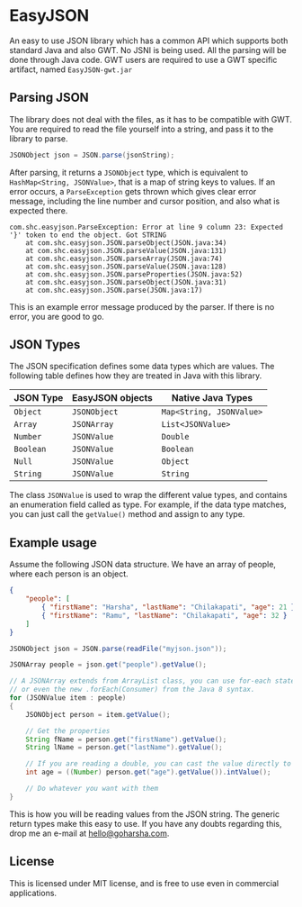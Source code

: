 # EasyJSON

An easy to use JSON library which has a common API which supports both standard Java and also GWT. No JSNI is being used. All the parsing will be done through Java code. GWT users are required to use a GWT specific artifact, named `EasyJSON-gwt.jar`

## Parsing JSON

The library does not deal with the files, as it has to be compatible with GWT. You are required to read the file yourself into a string, and pass it to the library to parse.

~~~java
JSONObject json = JSON.parse(jsonString);
~~~

After parsing, it returns a `JSONObject` type, which is equivalent to `HashMap<String, JSONValue>`, that is a map of string keys to values. If an error occurs, a `ParseException` gets thrown which gives clear error message, including the line number and cursor position, and also what is expected there.

~~~
com.shc.easyjson.ParseException: Error at line 9 column 23: Expected '}' token to end the object. Got STRING
	at com.shc.easyjson.JSON.parseObject(JSON.java:34)
	at com.shc.easyjson.JSON.parseValue(JSON.java:131)
	at com.shc.easyjson.JSON.parseArray(JSON.java:74)
	at com.shc.easyjson.JSON.parseValue(JSON.java:128)
	at com.shc.easyjson.JSON.parseProperties(JSON.java:52)
	at com.shc.easyjson.JSON.parseObject(JSON.java:31)
	at com.shc.easyjson.JSON.parse(JSON.java:17)
~~~

This is an example error message produced by the parser. If there is no error, you are good to go.

## JSON Types

The JSON specification defines some data types which are values. The following table defines how they are treated in Java with this library.

| JSON Type | EasyJSON objects | Native Java Types        |
|-----------|------------------|--------------------------|
| `Object`  | `JSONObject`     | `Map<String, JSONValue>` |
| `Array`   | `JSONArray`      | `List<JSONValue>`        |
| `Number`  | `JSONValue`      | `Double`                 |
| `Boolean` | `JSONValue`      | `Boolean`                |
| `Null`    | `JSONValue`      | `Object`                 |
| `String`  | `JSONValue`      | `String`                 |

The class `JSONValue` is used to wrap the different value types, and contains an enumeration field called as type. For example, if the data type matches, you can just call the `getValue()` method and assign to any type.

## Example usage

Assume the following JSON data structure. We have an array of people, where each person is an object.

~~~json
{
    "people": [
        { "firstName": "Harsha", "lastName": "Chilakapati", "age": 21 },
        { "firstName": "Ramu", "lastName": "Chilakapati", "age": 32 }
    ]
}
~~~

~~~java
JSONObject json = JSON.parse(readFile("myjson.json"));

JSONArray people = json.get("people").getValue();

// A JSONArray extends from ArrayList class, you can use for-each statement
// or even the new .forEach(Consumer) from the Java 8 syntax.
for (JSONValue item : people)
{
    JSONObject person = item.getValue();

    // Get the properties
    String fName = person.get("firstName").getValue();
    String lName = person.get("lastName").getValue();

    // If you are reading a double, you can cast the value directly to the double.
    int age = ((Number) person.get("age").getValue()).intValue();

    // Do whatever you want with them
}
~~~

This is how you will be reading values from the JSON string. The generic return types make this easy to use. If you have any doubts regarding this, drop me an e-mail at [hello@goharsha.com](mailto://hello@goharsha.com).

## License

This is licensed under MIT license, and is free to use even in commercial applications.
